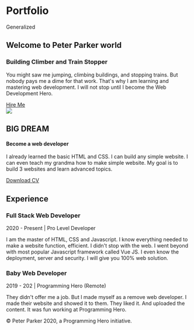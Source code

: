 # Portfolio
Generalized
<!DOCTYPE html>
<html>
    <head>
        <title>Peter Parker Website</title>
        <link rel="stylesheet" type="text/css" href="style.css">
    </head>
    <body>
        <section class="container">
            <div class="half-width">
                <h1>Welcome to <span class="purple-color">Peter Parker</span> world</h1>
                <h3>Building Climber and Train Stopper</h3>
                <p>You might saw me jumping, climbing buildings, and stopping trains. But nobody pays me a dime for that work. That's why I am learning and mastering web development. I will not stop until I become the Web Development Hero.</p>
                <a class="primary-btn" href="#">Hire Me</a>
            </div>
            <div class="half-width">
                <img class="side-img" src="img/profile.png" alt="">
            </div>
        </section>
        <section class="container">
            <div class="half-width">
                <img class="side-img" src="img/working.png">
            </div>
            <div class="half-width">
                <h2>BIG DREAM</h2>
                <h4>Become a web developer</h4>
                <p> I already learned the basic HTML and CSS. I can build any simple website. I can even teach my grandma how to make simple website. My goal is to build 3 websites and learn advanced topics.
                </p>
                <a class="primary-btn" href="#">Download CV</a>
            </div>
        </section>
        <section class="container experiences">
            <h2>Experience</h2>
            <div class="experience-item">
                <h3>Full Stack Web Developer</h3>
                <p class="purple-color">2020 - Present | Pro Level Developer</p>
                <p>I am the master of HTML, CSS and Javascript. I know everything needed to make a website function, efficient. I didn't stop with the web. I went beyond with most popular Javascript framework called Vue JS. I even know the deployment, server and security. I will give you 100% web solution.</p>
            </div>
            <div class="experience-item">
                <h3>Baby Web Developer</h3>
                <p class="purple-color">2019 - 202 | Programming Hero (Remote)</p>
                <p>They didn't offer me a job. But I made myself as a remove web developer. I made their website and showed it to them. They liked it. And uploaded the content. It was fun working at Programming Hero.
                </p>
            </div>
        </section>
        <footer>
            <p>© Peter Parker 2020, a Programming Hero initiative.</p>
        </footer>
    </body>
</html>
